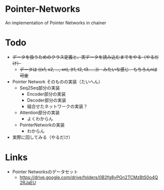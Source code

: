 # Pointer-Networks
An implementation of Pointer Networks in chainer

# Todo
- ~~データを扱うためのクラス定義と、実データを読み込むまでをやる（やるだけ）~~
  - ~~データは ((x1, x2, ..., xn), (t1, t2, t3……))　みたいな感じ　もちろんnは可変~~
- Pointer Network そのものの実装（たいへん）
  - Seq2Seq部分の実装
    - Encoder部分の実装
    - Decoder部分の実装
    - 組合せたネットワークの実装？
  - Attention部分の実装
    - よくわからん
  - PointerNetworkの実装
    - わからん
- 実際に回してみる（やるだけ）

# Links
- Pointer Networksのデータセット
  - https://drive.google.com/drive/folders/0B2fg8yPGn2TCMzBtS0o4Q2RJaEU
